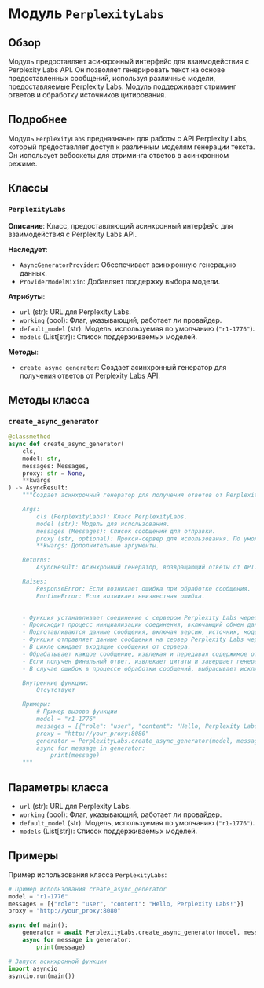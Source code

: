 # Модуль `PerplexityLabs`

## Обзор

Модуль предоставляет асинхронный интерфейс для взаимодействия с Perplexity Labs API. Он позволяет генерировать текст на основе предоставленных сообщений, используя различные модели, предоставляемые Perplexity Labs. Модуль поддерживает стриминг ответов и обработку источников цитирования.

## Подробнее

Модуль `PerplexityLabs` предназначен для работы с API Perplexity Labs, который предоставляет доступ к различным моделям генерации текста. Он использует вебсокеты для стриминга ответов в асинхронном режиме.

## Классы

### `PerplexityLabs`

**Описание**: Класс, предоставляющий асинхронный интерфейс для взаимодействия с Perplexity Labs API.

**Наследует**:
- `AsyncGeneratorProvider`: Обеспечивает асинхронную генерацию данных.
- `ProviderModelMixin`: Добавляет поддержку выбора модели.

**Атрибуты**:
- `url` (str): URL для Perplexity Labs.
- `working` (bool): Флаг, указывающий, работает ли провайдер.
- `default_model` (str): Модель, используемая по умолчанию (`"r1-1776"`).
- `models` (List[str]): Список поддерживаемых моделей.

**Методы**:
- `create_async_generator`: Создает асинхронный генератор для получения ответов от Perplexity Labs API.

## Методы класса

### `create_async_generator`

```python
@classmethod
async def create_async_generator(
    cls,
    model: str,
    messages: Messages,
    proxy: str = None,
    **kwargs
) -> AsyncResult:
    """Создает асинхронный генератор для получения ответов от Perplexity Labs API.

    Args:
        cls (PerplexityLabs): Класс PerplexityLabs.
        model (str): Модель для использования.
        messages (Messages): Список сообщений для отправки.
        proxy (str, optional): Прокси-сервер для использования. По умолчанию `None`.
        **kwargs: Дополнительные аргументы.

    Returns:
        AsyncResult: Асинхронный генератор, возвращающий ответы от API.

    Raises:
        ResponseError: Если возникает ошибка при обработке сообщения.
        RuntimeError: Если возникает неизвестная ошибка.

    
    - Функция устанавливает соединение с сервером Perplexity Labs через WebSocket.
    - Происходит процесс инициализации соединения, включающий обмен данными через HTTP и WebSocket.
    - Подготавливаются данные сообщения, включая версию, источник, модель и список сообщений.
    - Функция отправляет данные сообщения на сервер Perplexity Labs через WebSocket.
    - В цикле ожидает входящие сообщения от сервера.
    - Обрабатывает каждое сообщение, извлекая и передавая содержимое ответа.
    - Если получен финальный ответ, извлекает цитаты и завершает генерацию.
    - В случае ошибок в процессе обработки сообщений, выбрасывает исключение ResponseError.

    Внутренние функции:
        Отсутствуют

    Примеры:
        # Пример вызова функции
        model = "r1-1776"
        messages = [{"role": "user", "content": "Hello, Perplexity Labs!"}]
        proxy = "http://your_proxy:8080"
        generator = PerplexityLabs.create_async_generator(model, messages, proxy=proxy)
        async for message in generator:
            print(message)
    """
```

## Параметры класса

- `url` (str): URL для Perplexity Labs.
- `working` (bool): Флаг, указывающий, работает ли провайдер.
- `default_model` (str): Модель, используемая по умолчанию (`"r1-1776"`).
- `models` (List[str]): Список поддерживаемых моделей.

## Примеры

Пример использования класса `PerplexityLabs`:

```python
# Пример использования create_async_generator
model = "r1-1776"
messages = [{"role": "user", "content": "Hello, Perplexity Labs!"}]
proxy = "http://your_proxy:8080"

async def main():
    generator = await PerplexityLabs.create_async_generator(model, messages, proxy=proxy)
    async for message in generator:
        print(message)

# Запуск асинхронной функции
import asyncio
asyncio.run(main())
